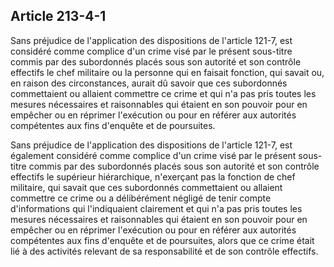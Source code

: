 Article 213-4-1
----
Sans préjudice de l'application des dispositions de l'article 121-7, est
considéré comme complice d'un crime visé par le présent sous-titre commis par
des subordonnés placés sous son autorité et son contrôle effectifs le chef
militaire ou la personne qui en faisait fonction, qui savait ou, en raison des
circonstances, aurait dû savoir que ces subordonnés commettaient ou allaient
commettre ce crime et qui n'a pas pris toutes les mesures nécessaires et
raisonnables qui étaient en son pouvoir pour en empêcher ou en réprimer
l'exécution ou pour en référer aux autorités compétentes aux fins d'enquête et
de poursuites.

Sans préjudice de l'application des dispositions de l'article 121-7, est
également considéré comme complice d'un crime visé par le présent sous-titre
commis par des subordonnés placés sous son autorité et son contrôle effectifs le
supérieur hiérarchique, n'exerçant pas la fonction de chef militaire, qui savait
que ces subordonnés commettaient ou allaient commettre ce crime ou a
délibérément négligé de tenir compte d'informations qui l'indiquaient clairement
et qui n'a pas pris toutes les mesures nécessaires et raisonnables qui étaient
en son pouvoir pour en empêcher ou en réprimer l'exécution ou pour en référer
aux autorités compétentes aux fins d'enquête et de poursuites, alors que ce
crime était lié à des activités relevant de sa responsabilité et de son contrôle
effectifs.
